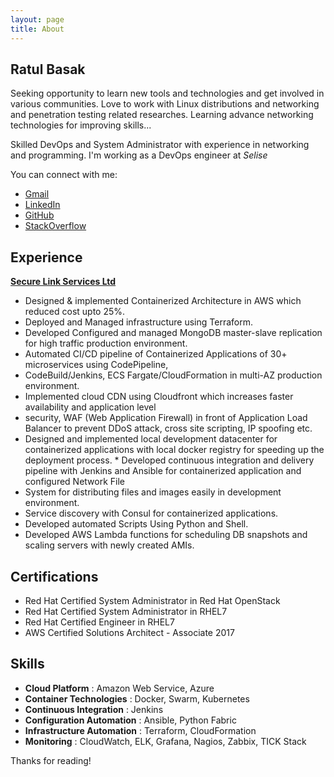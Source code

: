 ```yaml
---
layout: page
title: About
---
```


## Ratul Basak

<p class="message">
  Seeking opportunity to learn new tools and technologies and get involved in various communities. Love to work with Linux distributions and networking and penetration testing related researches. Learning advance networking technologies for improving skills...
</p>

Skilled DevOps and System Administrator with experience in networking and programming. I'm working as a DevOps engineer at *Selise*

You can connect with me:

* [Gmail](ratulbasak93@gmail.com)
* [LinkedIn](http://www.linkedin.com/in/ratul-basak)
* [GitHub](https://github.com/ratulbasak)
* [StackOverflow](https://stackoverflow.com/users/8799395/ratul-basak)

## Experience

[**Secure Link Services Ltd**](https://selise.ch)
* Designed & implemented Containerized Architecture in AWS which reduced cost upto 25%.
* Deployed and Managed infrastructure using Terraform.
* Developed Configured and managed MongoDB master-slave replication for high traffic production environment.
* Automated CI/CD pipeline of Containerized Applications of 30+ microservices using CodePipeline,
* CodeBuild/Jenkins, ECS Fargate/CloudFormation in multi-AZ production environment.
* Implemented cloud CDN using Cloudfront which increases faster availability and application level
* security, WAF (Web Application Firewall) in front of Application Load Balancer to prevent DDoS attack, cross site scripting, IP spoofing etc.
* Designed and implemented local development datacenter for containerized applications with local docker registry for speeding up the deployment process. * Developed continuous integration and delivery pipeline with Jenkins and Ansible for containerized application and configured Network File
* System for distributing files and images easily in development environment.
* Service discovery with Consul for containerized applications.
* Developed automated Scripts Using Python and Shell.
* Developed AWS Lambda functions for scheduling DB snapshots and scaling servers with newly created AMIs.


## Certifications

* Red Hat Certified System Administrator in Red Hat OpenStack
* Red Hat Certified System Administrator in RHEL7
* Red Hat Certified Engineer in RHEL7
* AWS Certified Solutions Architect - Associate 2017


## Skills

* **Cloud Platform** : Amazon Web Service, Azure
* **Container Technologies** : Docker, Swarm, Kubernetes
* **Continuous Integration** : Jenkins
* **Configuration Automation** : Ansible, Python Fabric
* **Infrastructure Automation** : Terraform, CloudFormation
* **Monitoring** :​ CloudWatch, ELK, Grafana, Nagios, Zabbix, TICK Stack


Thanks for reading!
